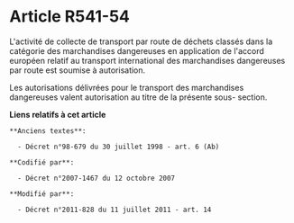 # Article R541-54

L'activité de collecte de transport par route de déchets classés dans la catégorie des marchandises dangereuses en
application de l'accord européen relatif au transport international des marchandises dangereuses par route est soumise à
autorisation.

Les autorisations délivrées pour le transport des marchandises dangereuses valent autorisation au titre de la présente sous-
section.

**Liens relatifs à cet article**

	**Anciens textes**:

	  - Décret n°98-679 du 30 juillet 1998 - art. 6 (Ab)

	**Codifié par**:

	  - Décret n°2007-1467 du 12 octobre 2007

	**Modifié par**:

	  - Décret n°2011-828 du 11 juillet 2011 - art. 14
